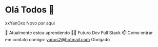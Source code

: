 # Olá Todos 👋

xxYanOxx Novo por aqui
 
 
🌱 Atualmente estou aprendendo
 🧑‍💻 Futuro Dev Full Stack 
 📫 Como entrar em contato comigo: yanos2@hotmail.com
 Obrigado
 

